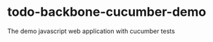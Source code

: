 todo-backbone-cucumber-demo
===========================

The demo javascript web application with cucumber tests